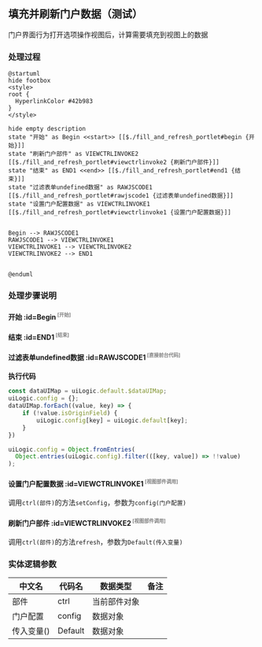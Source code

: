 ## 填充并刷新门户数据（测试） <!-- {docsify-ignore-all} -->

   门户界面行为打开选项操作视图后，计算需要填充到视图上的数据

### 处理过程

```plantuml
@startuml
hide footbox
<style>
root {
  HyperlinkColor #42b983
}
</style>

hide empty description
state "开始" as Begin <<start>> [[$./fill_and_refresh_portlet#begin {开始}]]
state "刷新门户部件" as VIEWCTRLINVOKE2  [[$./fill_and_refresh_portlet#viewctrlinvoke2 {刷新门户部件}]]
state "结束" as END1 <<end>> [[$./fill_and_refresh_portlet#end1 {结束}]]
state "过滤表单undefined数据" as RAWJSCODE1  [[$./fill_and_refresh_portlet#rawjscode1 {过滤表单undefined数据}]]
state "设置门户配置数据" as VIEWCTRLINVOKE1  [[$./fill_and_refresh_portlet#viewctrlinvoke1 {设置门户配置数据}]]


Begin --> RAWJSCODE1
RAWJSCODE1 --> VIEWCTRLINVOKE1
VIEWCTRLINVOKE1 --> VIEWCTRLINVOKE2
VIEWCTRLINVOKE2 --> END1


@enduml
```


### 处理步骤说明

#### 开始 :id=Begin<sup class="footnote-symbol"> <font color=gray size=1>[开始]</font></sup>




#### 结束 :id=END1<sup class="footnote-symbol"> <font color=gray size=1>[结束]</font></sup>




#### 过滤表单undefined数据 :id=RAWJSCODE1<sup class="footnote-symbol"> <font color=gray size=1>[直接前台代码]</font></sup>



<p class="panel-title"><b>执行代码</b></p>

```javascript
const dataUIMap = uiLogic.default.$dataUIMap;
uiLogic.config = {};
dataUIMap.forEach((value, key) => {
    if (!value.isOriginField) {
        uiLogic.config[key] = uiLogic.default[key];
    }
})

uiLogic.config = Object.fromEntries(
  Object.entries(uiLogic.config).filter(([key, value]) => !!value)
);
```

#### 设置门户配置数据 :id=VIEWCTRLINVOKE1<sup class="footnote-symbol"> <font color=gray size=1>[视图部件调用]</font></sup>



调用`ctrl(部件)`的方法`setConfig`，参数为`config(门户配置)`
#### 刷新门户部件 :id=VIEWCTRLINVOKE2<sup class="footnote-symbol"> <font color=gray size=1>[视图部件调用]</font></sup>



调用`ctrl(部件)`的方法`refresh`，参数为`Default(传入变量)`


### 实体逻辑参数

|    中文名   |    代码名    |  数据类型      |备注 |
| --------| --------| --------  | --------   |
|部件|ctrl|当前部件对象||
|门户配置|config|数据对象||
|传入变量(<i class="fa fa-check"/></i>)|Default|数据对象||
